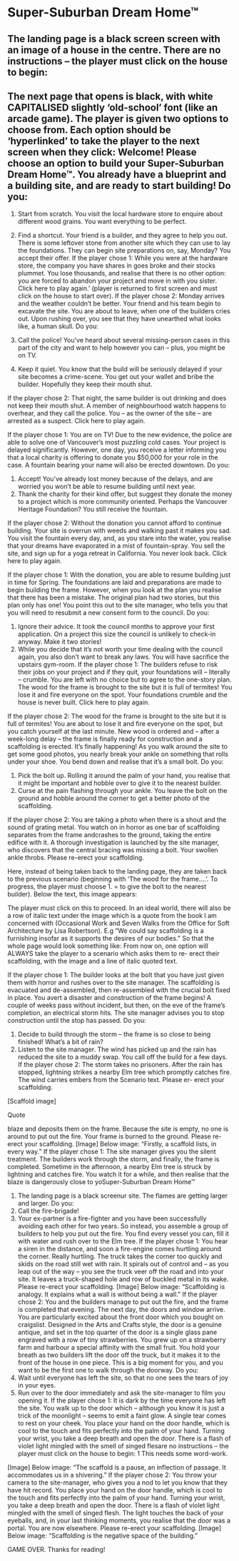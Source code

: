 # Super-Suburban Dream Home&trade;

## The landing page is a black screen screen with an image of a house in the centre. There are no instructions – the player must click on the house to begin:

## The next page that opens is black, with white CAPITALISED slightly ‘old-school’ font (like an arcade game). The player is given two options to choose from. Each option should be ‘hyperlinked’ to take the player to the next screen when they click: Welcome! Please choose an option to build your Super-Suburban Dream Home™. You already have a blueprint and a building site, and are ready to start building! Do you:

1. Start from scratch. You visit the local hardware store to enquire about different wood grains. You want everything to be perfect.
2. Find a shortcut. Your friend is a builder, and they agree to help you out. There is some leftover stone from another site which they can use to lay the foundations. They can begin site preparations on, say, Monday? You accept their offer. If the player chose 1: While you were at the hardware store, the company you have shares in goes broke and their stocks plummet. You lose thousands, and realise that there is no other option: you are forced to abandon your project and move in with you sister. Click here to play again.’ (player is returned to first screen and must click on the house to start over). If the player chose 2: Monday arrives and the weather couldn’t be better. Your friend and his team begin to excavate the site. You are about to leave, when one of the builders cries out. Upon rushing over, you see that they have unearthed what looks like, a human skull. Do you:

1. Call the police! You’ve heard about several missing-person cases in this part of the city and want to help however you can – plus, you might be on TV.
2. Keep it quiet. You know that the build will be seriously delayed if your site becomes a crime-scene. You get out your wallet and bribe the builder. Hopefully they keep their mouth shut.

If the player chose 2: That night, the same builder is out drinking and does not keep their mouth shut. A member of neighbourhood watch happens to overhear, and they call the police. You – as the owner of the site – are arrested as a suspect. Click here to play again.

If the player chose 1: You are on TV! Due to the new evidence, the police are able to solve one of Vancouver’s most puzzling cold cases. Your project is delayed significantly. However, one day, you receive a letter informing you that a local charity is offering to donate you $50,000 for your role in the case. A fountain bearing your name will also be erected downtown. Do you:

1. Accept! You’ve already lost money because of the delays, and are worried you won’t be able to resume building until next year.
2. Thank the charity for their kind offer, but suggest they donate the money to a project which is more community oriented. Perhaps the Vancouver Heritage Foundation? You still receive the fountain.

If the player chose 2: Without the donation you cannot afford to continue building. Your site is overrun with weeds and walking past it makes you sad. You visit the fountain every day, and, as you stare into the water, you realise that your dreams have evaporated in a mist of fountain-spray. You sell the site, and sign up for a yoga retreat in California. You never look back. Click here to play again.

If the player chose 1: With the donation, you are able to resume building just in time for Spring. The foundations are laid and preparations are made to begin building the frame. However, when you look at the plan you realise that there has been a mistake. The original plan had two stories, but this plan only has one! You point this out to the site manager, who tells you that you will need to resubmit a new consent form to the council. Do you:

1. Ignore their advice. It took the council months to approve your first application. On a project this size the council is unlikely to check-in anyway. Make it two stories!
2. While you decide that it’s not worth your time dealing with the council again, you also don’t want to break any laws. You will have sacrifice the upstairs gym-room. If the player chose 1: The builders refuse to risk their jobs on your project and if they quit, your foundations will – literally – crumble. You are left with no choice but to agree to the one-story plan. The wood for the frame is brought to the site but it is full of termites! You lose it and fire everyone on the spot. Your foundations crumble and the house is never built. Click here to play again.

If the player chose 2: The wood for the frame is brought to the site but it is full of termites! You are about to lose it and fire everyone on the spot, but you catch yourself at the last minute. New wood is ordered and – after a week-long delay – the frame is finally ready for construction and a scaffolding is erected. It’s finally happening! As you walk around the site to get some good photos, you nearly break your ankle on something that rolls under your shoe. You bend down and realise that it’s a small bolt. Do you:

1. Pick the bolt up. Rolling it around the palm of your hand, you realise that it might be important and hobble over to give it to the nearest builder.
2. Curse at the pain flashing through your ankle. You leave the bolt on the ground and hobble around the corner to get a better photo of the scaffolding.

If the player chose 2: You are taking a photo when there is a shout and the sound of grating metal. You watch on in horror as one bar of scaffolding separates from the frame andcrashes to the ground, taking the entire edifice with it. A thorough investigation is launched by the site manager, who discovers that the central bracing was missing a bolt. Your swollen ankle throbs. Please re-erect your scaffolding.

Here, instead of being taken back to the landing page, they are taken back to the previous scenario (beginning with ‘The wood for the frame….’. To progress, the player must choose 1. = to give the bolt to the nearest builder). Below the text, this image appears:

The player must click on this to proceed. In an ideal world, there will also be a row of italic text under the image which is a quote from the book I am concerned with (Occasional Work and Seven Walks from the Office for Soft Architecture by Lisa Robertson). E.g “We could say scaffolding is a furnishing insofar as it supports the desires of our bodies.” So that the whole page would look something like:
From now on, one option will ALWAYS take the player to a scenario which asks them to re- erect their scaffolding, with the image and a line of italic quoted text.

If the player chose 1: The builder looks at the bolt that you have just given them with horror and rushes over to the site manager. The scaffolding is evacuated and de-assembled, then re-assembled with the crucial bolt fixed in place. You avert a disaster and construction of the frame begins! A couple of weeks pass without incident, but then, on the eve of the frame’s completion, an electrical storm hits. The site manager advises you to stop construction until the stop has passed. Do you:

1. Decide to build through the storm – the frame is so close to being finished! What’s a bit of rain?
2. Listen to the site manager. The wind has picked up and the rain has reduced the site to a muddy swap. You call off the build for a few days. If the player chose 2: The storm takes no prisoners. After the rain has stopped, lightning strikes a nearby Elm tree which promptly catches fire. The wind carries embers from the Scenario text. Please er- erect your scaffolding.

[Scaffold image]

Quote

blaze and deposits them on the frame. Because the site is empty, no one is around to put
out the fire. Your frame is burned to the ground. Please re-erect your scaffolding.
[Image]
Below image: “Firstly, a scaffold lists, in every way.”
If the player chose 1: The site manager gives you the silent treatment. The builders work
through the storm, and finally, the frame is completed. Sometime in the afternoon, a nearby
Elm tree is struck by lightning and catches fire. You watch it for a while, and then realise that
the blaze is dangerously close to yoSuper-Suburban Dream Home™

1. The landing page is a black screenur site. The flames are getting larger and larger. Do you:
1. Call the fire-brigade!
2. Your ex-partner is a fire-fighter and you have been successfully avoiding each other
for two years. So instead, you assemble a group of builders to help you put out the
fire. You find every vessel you can, fill it with water and rush over to the Elm tree.
If the player chose 1: You hear a siren in the distance, and soon a fire-engine comes hurtling
around the corner. Really hurtling. The truck takes the corner too quickly and skids on the
road still wet with rain. It spirals out of control and – as you leap out of the way – you see
the truck veer off the road and into your site. It leaves a truck-shaped hole and row of
buckled metal in its wake. Please re-erect your scaffolding.
[Image]
Below image: “Scaffolding is analogy. It explains what a wall is without being a wall.”
If the player chose 2: You and the builders manage to put out the fire, and the frame is
completed that evening. The next day, the doors and window arrive. You are particularly
excited about the front door which you bought on craigslist. Designed in the Arts and Crafts
style, the door is a genuine antique, and set in the top quarter of the door is a single glass
pane engraved with a row of tiny strawberries. You grew up on a strawberry farm and
harbour a special affinity with the small fruit. You hold your breath as two builders lift the
door off the truck, but it makes it to the front of the house in one piece. This is a big
moment for you, and you want to be the first one to walk through the doorway. Do you:
1. Wait until everyone has left the site, so that no one sees the tears of joy in your
eyes.
2. Run over to the door immediately and ask the site-manager to film you opening it.
If the player chose 1: It is dark by the time everyone has left the site. You walk up to the
door which – although you know it is just a trick of the moonlight – seems to emit a faint
glow. A single tear comes to rest on your cheek. You place your hand on the door handle,
which is cool to the touch and fits perfectly into the palm of your hand. Turning your wrist,
you take a deep breath and open the door. There is a flash of violet light mingled with the
smell of singed flesare no instructions – the player must click on the house to begin:
1 This needs some word-work.

[Image]
Below image: “The scaffold is a pause, an inflection of passage. It accommodates us in a
shivering.”
If the player chose 2: You throw your camera to the site-manager, who gives you a nod to
let you know that they have hit record. You place your hand on the door handle, which is
cool to the touch and fits perfectly into the palm of your hand. Turning your wrist, you take
a deep breath and open the door. There is a flash of violet light mingled with the smell of
singed flesh. The light touches the back of your eyeballs, and, in your last thinking moments,
you realise that the door was a portal. You are now elsewhere. Please re-erect your
scaffolding.
[Image]
Below image: “Scaffolding is the negative space of the building.”

GAME OVER. Thanks for reading!